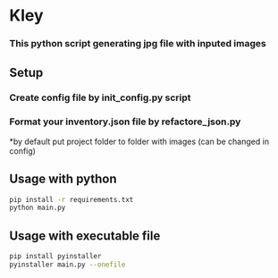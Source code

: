 # Kley
### This python script generating jpg file with inputed images

## Setup
### Create config file by init_config.py script
### Format your inventory.json file by refactore_json.py
*by default put project folder to folder with images (can be changed in config)


## Usage with python
```bash
pip install -r requirements.txt
python main.py
```

## Usage with executable file
```bash
pip install pyinstaller
pyinstaller main.py --onefile
```
